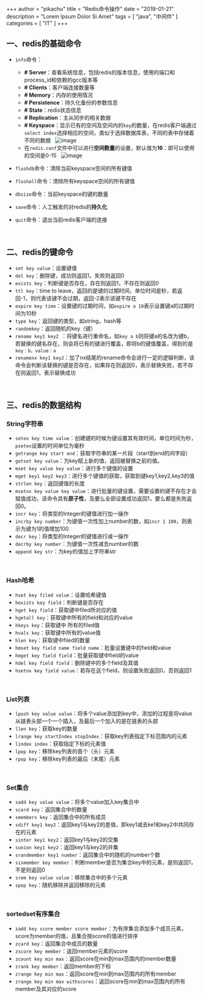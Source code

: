 +++
author = "pikachu"
title = "Redis命令操作"
date = "2019-01-21"
description = "Lorem Ipsum Dolor Si Amet"
tags = [
	"java",
	"中间件"
]
categories = [
    "IT"
]
+++


## 一、redis的基础命令
- `info`命令：
    - **# Server**：查看系统信息，包括redis的版本信息，使用的端口和process_id和依赖的gcc版本等
    - **# Clients**：客户端连接数量等
    - **# Memory**：内存的使用情况
    - **# Persistence**：持久化备份的参数信息
    - **# State**：redis状态信息
    - **# Replication**：主从同步的相关数据
    - **# Keyspace**：显示已有的空间及空间内的`key`的数量，在redis客户端通过`select index`选择相应的空间，类似于选择数据库表，不同的表中存储着不同的数据
    &nbsp;
    ![image](https://user-images.githubusercontent.com/38284818/51439443-2aac2200-1cf5-11e9-92f0-a42cf3b6a03f.png)
    - 在`redis.conf`文件中可以进行**空间数量**的设置，默认值为**16**：即可以使用的空间是0-15
    &nbsp;
    ![image](https://user-images.githubusercontent.com/38284818/51439386-6abed500-1cf4-11e9-983c-08fa3888b5d2.png)

- `flushdb`命令：清除当前keyspace空间的所有键值
- `flushall`命令：清除所有keyspace空间的所有键值
- `dbsize`命令：当前keyspace的键的数量
- `save`命令：人工触发的对redis的**持久化**
- `quit`命令：退出当前redis客户端的连接

&nbsp;

## 二、redis的键命令
- `set key value`：设置键值
- `del key`：删除键，成功则返回1，失败则返回0
- `exists key`：判断键是否存在，存在则返回1，不存在则返回0
- `ttl key`：time to leave，返回的是键的过期时间，单位时间是秒，若返回-1，则代表该键不会过期，返回-2表示该键不存在
- `expire key time`：设置键的过期时间，如`expire a 10`表示设置键a的过期时间为10秒
- `type key`：返回键的类型，如string，hash等
- `randomkey`：返回随机的key（键）
- `rename key1 key2 `：将键名进行重命名，如`key a b`则将键a的名改为键b，若替换的键名存在，则会将已有的键进行覆盖，即将b的键值覆盖，得到的是`key：b，value：a`
- `renamenx key1 key2`：加了nx结尾的rename命令会进行一定的逻辑判断，该命令会判断该替换的键是否存在，如果存在则返回0，表示替换失败，若不存在则返回1，表示替换成功

&nbsp;

## 三、redis的数据结构

### String字符串
- `setex key time value`：创建键的时候为键设置其有效时间，单位时间为秒，`psetex`设置的时间单位为毫秒
- `getrange key start end`：获取字符串的某一片段（start到end的间字段）
- `getset key value`：为key赋上新的值，返回被替换之前的值。
- `mset key value key value`：进行多个键值的设置
- `mget key1 key2 key3`：进行多个键值的获取，获取到键key1,key2,key3的值
- `strlen key`：返回键值的长度
- `msetnx key value key value`：进行批量的键设置，需要设置的键不存在才会赋值成功，该命令具有**原子性**，及要么全部设置成功返回1，要么都是失败返回0。
- `incr key`：将类型的Integer的键值进行加一操作
- `incrby key number`：为键值一次性加上number的数，如`incr 1 100`，则表示为键为1的值增加100.
- `decr key`：将类型的Integer的键值进行减一操作
- `decrby key number`：为键值一次性减去number的数
- `append key str`：为key的值加上字符串str

&nbsp;

### Hash哈希
- `hset key filed value`：设置哈希键值
- `hexists key field`：判断键是否存在
- `hget key field`：获取键中filed所对应的值
- `hgetall key`：获取键中所有的field和对应的value
- `hkeys key`：获取键中 所有的filed值
- `hvals key`：获取键中所有的value值
- `hlen key`：获取键中filed的数量
- `hmset key field name field name`：批量设置键中的field和value
- `hmget key field field`：批量获取键中field的value
- `hdel key field field`：删除键中的多个field及其值
- `hsetnx key field value`：若存在这个field，则设置失败返回0，否则返回1

&nbsp;

### List列表
- `lpush key value value`：将多个value添加到key中，添加的过程是将value从链表头部一个一个插入，及最后一个加入的是在链表的头部
- `llen key`：获取key的数量
- `lrange key startIndex stopIndex`：获取key列表指定下标范围内的元素
- `lindex index`：获取指定下标的元素值
- `lpop key`：移除key列表的首个（头）元素
- `rpop key`：移除key列表的最后（末尾）元素

&nbsp;

### Set集合
- `sadd key value value`：将多个value加入key集合中
- `scard key`：返回集合中的数量
- `smembers key`：返回集合中的所有成员
- `sdiff key1 key2`：返回key1与key2的差值，即key1减去ke1和key2中共同存在的元素
- `sinter key1 key2`：返回key1与key2的交集
- `sunion key1 key2`：返回key1与key2的并集
- `srandmember key1 number`：返回集合中的随机的number个数
- `sismember key member`：判断member是否为集合key中的元素，是则返回1，不是则返回0
- `srem key value value`：移除集合中的多个元素
- `spop key`：随机移除并返回移除的元素

&nbsp;

### sortedset有序集合
- `zadd key score member score member`：为有序集合添加多个成员元素，score为member的值，且集合按score的值进行排序
- `zcard key`：返回集合中成员的数量
- `zscore key member`：返回member元素的score
- `zcount key min max`：返回score在min到max范围内的member数量
- `zrank key member`：返回member的下标
- `zrange key min max`：返回score在min到max范围内的所有member
- `zrange key min max withscores`：返回score在min到max范围内的所有member及其对应的score


